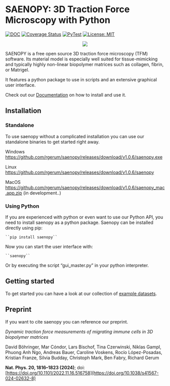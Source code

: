 SAENOPY: 3D Traction Force Microscopy with Python
=======

[![DOC](https://readthedocs.org/projects/saenopy/badge/)](https://saenopy.readthedocs.io)
[![Coverage Status](https://coveralls.io/repos/github/rgerum/saenopy/badge.svg?branch=master)](https://coveralls.io/github/rgerum/saenopy?branch=master)
[![PyTest](https://github.com/rgerum/saenopy/actions/workflows/test.yml/badge.svg)](https://github.com/rgerum/saenopy/actions/workflows/test.yml)
[![License: MIT](https://img.shields.io/badge/License-MIT-yellow.svg)](https://opensource.org/licenses/MIT)

<p align="center">
  <img src="saenopy/img/Logo.png" />
</p>


SAENOPY is a free open source 3D traction force microscopy (TFM) software. Its material model is especially well suited for
tissue-mimicking and typically highly non-linear biopolymer matrices such as collagen, fibrin, or Matrigel. 

It features a python package to use in scripts and an extensive graphical user interface.

Check out our [Documentation](https://saenopy.readthedocs.io) on how to install and use it.

## Installation

### Standalone
To use saenopy without a complicated installation you can use our standalone binaries to get started right away.

Windows
https://github.com/rgerum/saenopy/releases/download/v1.0.6/saenopy.exe

Linux
https://github.com/rgerum/saenopy/releases/download/v1.0.6/saenopy

MacOS
https://github.com/rgerum/saenopy/releases/download/v1.0.6/saenopy_mac.app.zip (in development..)


### Using Python

If you are experienced with python or even want to use our Python API, you need to install saenopy as a python package.
Saenopy can be installed directly using pip:

    ``pip install saenopy``

Now you can start the user interface with:

    ``saenopy``

Or by executing the script “gui_master.py” in your python interpreter.

## Getting started
To get started you can have a look at our collection of [example datasets](https://saenopy.readthedocs.io/en/latest/auto_examples/index.html).

## Preprint
If you want to cite saenopy you can reference our preprint.

*Dynamic traction force measurements of migrating immune cells in 3D biopolymer matrices*

David Böhringer, Mar Cóndor, Lars Bischof, Tina Czerwinski, Niklas Gampl, Phuong Anh Ngo, Andreas Bauer, 
Caroline Voskens, Rocío López-Posadas, Kristian Franze, Silvia Budday, Christoph Mark, Ben Fabry, Richard Gerum

**Nat. Phys. 20, 1816–1823 (2024)**; doi: [https://doi.org/10.1101/2022.11.16.516758](https://doi.org/10.1038/s41567-024-02632-8)

